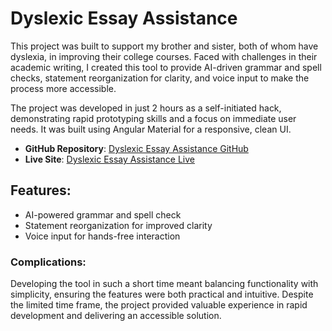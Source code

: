 # Dyslexic Essay Assistance

This project was built to support my brother and sister, both of whom have dyslexia, in improving their college courses. Faced with challenges in their academic writing, I created this tool to provide AI-driven grammar and spell checks, statement reorganization for clarity, and voice input to make the process more accessible. 

The project was developed in just 2 hours as a self-initiated hack, demonstrating rapid prototyping skills and a focus on immediate user needs. It was built using Angular Material for a responsive, clean UI.

- **GitHub Repository**: [Dyslexic Essay Assistance GitHub](https://github.com/SesifredoDev/DyslexicEssayAssistance)
- **Live Site**: [Dyslexic Essay Assistance Live](https://dyslexia.pchaffey.me/)

## Features:
- AI-powered grammar and spell check
- Statement reorganization for improved clarity
- Voice input for hands-free interaction

### Complications:
Developing the tool in such a short time meant balancing functionality with simplicity, ensuring the features were both practical and intuitive. Despite the limited time frame, the project provided valuable experience in rapid development and delivering an accessible solution.
